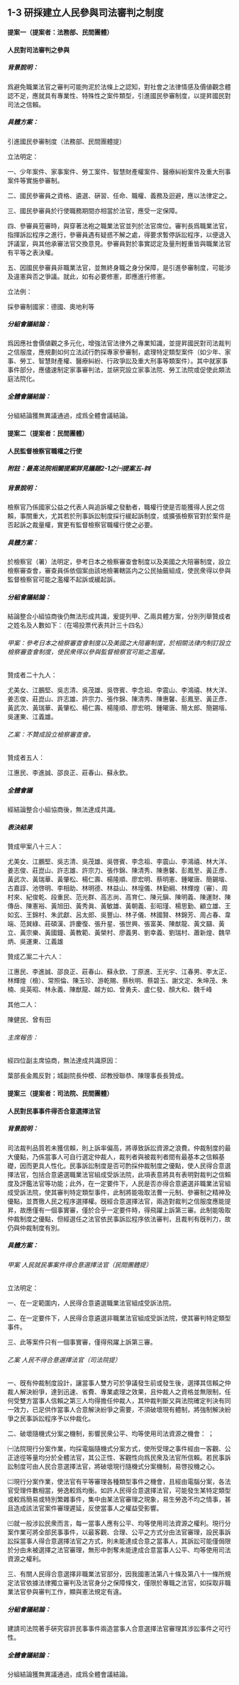 ## 1-3 研採建立人民參與司法審判之制度

#### 提案一（提案者：法務部、民間團體）

#### 人民對司法審判之參與

##### 背景說明：

爲避免職業法官之審判可能拘泥於法條上之認知，對社會之法律情感及價値觀念體認不足，應就具有專業性、特殊性之案件類型，引進國民參審制度，以提昇國民對司法之信賴。

##### 具體方案：

引進國民參審制度（法務部、民間團體提）

立法明定：

一、少年案件、家事案件、勞工案件、智慧財產權案件、醫療糾紛案件及重大刑事案件等實施參審制。

二、國民參審員之資格、遴選、硏習、任命、職權、義務及迴避，應以法律定之。

三、國民參審員於行使職務期間亦相當於法官，應受一定保障。

四、參審員蒞審時，與穿著法袍之職業法官並列於法官席位。審判長爲職業法官，指揮訴訟程序之進行，參審員遇有疑惑不解之處，得要求暫停訴訟程序，以便退入評議室，與其他承審法官交換意見。參審員對於事實認定及量刑輕重皆與職業法官有平等之表決權。

五、因國民參審員非職業法官，並無終身職之身分保障，是引進參審制度，可能涉及違憲與否之爭議。就此，如有必要修憲，即應進行修憲。

立法例：

採參審制國家：德國、奧地利等

##### 分組會議結論：

爲因應社會價値觀之多元化，增強法官法律外之專業知識，並提昇國民對司法裁判之信服度，應規劃如何立法試行酌採專家參審制，處理特定類型案件（如少年、家事、勞工、智慧財產權、醫療糾紛、行政爭訟及重大刑事等類案件）。其中就家事事件部分，應儘速制定家事審判法，並硏究設立家事法院、勞工法院或促使此類法庭法院化。

##### 全體會議結論：

分組結論獲無異議通過，成爲全體會議結論。

#### 提案二（提案者：民間團體）

#### 人民監督檢察官職權之行使

##### 附註：最高法院相關提案詳見議題2-1之㈠提案五-㈣

##### 背景說明：

檢察官乃係國家公益之代表人與追訴權之發動者，職權行使是否能獲得人民之信賴，事關重大，尤其若於刑事訴訟制度採行緩起訴制度，或擴張檢察官對於案件是否起訴之裁量權，實更有監督檢察官職權行使之必要。

##### 具體方案：

於檢察官（署）法明定，參考日本之檢察審查會制度以及美國之大陪審制度，設立檢察審查會，審查員係依個案由該地檢署轄區内之公民抽籤組成，使民衆得以參與監督檢察官可能之濫權不起訴或緩起訴。

##### 分組會議結論：

結論整合小組協商後仍無法形成共識，爰提列甲、乙兩具體方案，分別列舉贊成者之姓名及人數如下：（在場投票代表共計三十四名）

###### 甲案：參考日本之檢察審查會制度以及美國之大陪審制度，於相關法律内制訂設立檢察審查會制度，使民衆得以參與監督檢察官可能之濫權。

贊成者二十九人：

尤美女、江鵬堅、吳志清、吳茂雄、吳啓賓、李念祖、李震山、李鴻禧、林大洋、姜志俊、莊崑山、許志雄、許宗力、張作錦、陳清秀、陳惠馨、彭鳳至、黃正彥、黃武次、黃瑞華、黃肇松、楊仁壽、楊隆順、廖宏明、鍾曜唐、簡太郎、簡錫堦、吳運東、江義雄。

###### 乙案：不贊成設立檢察審查會。

贊成者五人：

江惠民、李進誠、邵良正、莊春山、蘇永欽。

##### 全體會議

經結論整合小組協商後，無法達成共識。

##### 表決結果

贊成甲案八十三人：

尤美女、江鵬堅、吳志清、吳茂雄、吳啓賓、李念祖、李震山、李鴻禧、林大洋、姜志俊、莊崑山、許志雄、許宗力、張作錦、陳清秀、陳惠馨、彭鳳至、黃正彥、黃武次、黃瑞華、黃肇松、楊仁壽、楊隆順、廖宏明、蔡明憲、鍾曜唐、簡錫堦、古嘉諄、池啓明、李相助、林明德、林益山、林堭儀、林勤綱、林輝煌（審）、周村來、紀俊乾、段重民、范光群、高志尚、高育仁、陳元鎭、陳明義、陳運財、陳傳岳、陳憲裕、黃旭田、黃秀眞、黃敏雄、黃朝義、彭昭瑾、楊思勤、顧立雄、王如玄、王錦村、朱武獻、呂太郎、吳豐山、林子儀、林國賢、林錦芳、周占春、韋端、范巽綠、莊碩漢、許慶復、張升星、張世興、張富美、陳猷龍、黃文圝、黃立、黃宗樂、黃國鐘、黃教範、黃榮村、廖義男、劉幸義、劉瑞村、蕭新煌、魏早炳、吳運東、江義雄

贊成乙案二十六人：

江惠民、李進誠、邵良正、莊春山、蘇永欽、丁原進、王光宇、江春男、李太正、林輝煌（檢）、常照倫、陳玉珍、游乾賜、蔡秋明、蔡碧玉、謝文定、朱坤茂、朱楠、吳英昭、林永義、陳猷龍、越方如、曾勇夫、盧仁發、顏大和、魏千峰

其他二人：

陳健民、曾有田

###### 主席報告：

經四位副主席協商，無法達成共識原因：

葉部長金鳳反對；城副院長仲模、邱教授聯恭、陳理事長長贊成。

#### 提案三（提案者：司法院、民間團體）

#### 人民對民事事件得否合意選擇法官

##### 背景說明：

司法裁判品質若未獲信賴，則上訴率偏高，將導致訴訟資源之浪費。仲裁制度的最大優點，乃係當事人可自行選定仲裁人，裁判者與被裁判者間有最基本之信賴基礎，因而更具人性化。民事訴訟制度是否可酌採仲裁制度之優點，使人民得合意選擇法官，包括合意遴選職業法官組成受訴法院，此項表意將具有表明對裁判之信賴度及評鑑法官等功能；此外，在一定要件下，人民是否亦得合意遴選非職業法官組成受訴法院，使其審判特定類型事件，此制將能吸取法曹一元制、參審制之精神及優點，並貫徹人民之程序選擇權。旣經合意選擇法官，兩造對裁判之信服度應能提昇，故應僅有一個事實審，僅於合乎一定要件時，得飛躍上訴第三審。此制能吸取仲裁制度之優點，但經選任之法官依民事訴訟程序依法審判，且裁判有旣判力，故仍與仲裁制度有別。

##### 具體方案：

###### 甲案 人民就民事案件得合意選擇法官（民間團體提）

立法明定：

一、在一定範圍内，人民得合意遴選職業法官組成受訴法院。

二、在一定要件下，人民得合意遴選非職業法官組成受訴法院，使其審判特定類型事件。

三、此等案件只有一個事實審，僅得飛躍上訴第三審。

###### 乙案 人民不得合意選擇法官（司法院提）

一、旣有仲裁制度設計，讓當事人雙方可於爭議發生前或發生後，選擇其信賴之仲裁人解決紛爭，達到迅速、省費、專業處理之效果，且仲裁人之資格並無限制，任何受雙方當事人信賴之第三人均得擔任仲裁人，其仲裁判斷又與法院確定判決有同一效力，已足供作當事人合意解決紛爭之需要，不須破壞現有體制，將強制解決紛爭之民事訴訟程序予以仲裁化。

二、破壞隨機式分案之機制，影響民衆公平、均等使用司法資源之機會： ；

㈠法院現行分案作業，均採電腦隨機式分案方式，使所受理之事件經由一客觀、公正途徑等量均分於全體法官，其公正性、客觀性向爲民衆及法官所信賴。若民事訴訟制度可由人民合意選擇法官，將破壞現行隨機式分案機制，易啓投機之心。

㈡現行分案作業，使法官有平等審理各種類型事件之機會，且經由電腦分案，各法官受理件數相當，勞逸較爲均衡。如許人民得合意選擇法官，可能發生某特定類型或較爲簡易或特別繁雜事件，集中由某法官審理之現象，易生勞逸不均之情事，甚且造成該法官案件審理遲延，反使當事人之權益受影響。

㈢就一般涉訟民衆而言，每一當事人應有公平、均等使用司法資源之權利。現行分案作業可將全部民事事件，以最客觀、合理、公平之方式分由法官審理，設民事訴訟採當事人得合意選擇法官之方式，則未能達成合意之當事人，其訴訟可能僅侷限於分由未被選擇之法官審理，無形中剝奪未能達成合意當事人公平、均等使用司法資源之權利。

三、有關人民得合意選擇非職業法官部分，因我國憲法第八十條及第八十一條所規定法官依據法律獨立審判及法官身分之保障條文，僅限於專職之法官，如採取非職業法官參與審判工作，顯與憲法規定有違。

##### 分組會議結論：

建請司法院著手硏究容許民事事件兩造當事人合意選擇法官審理其涉訟事件之可行性。

##### 全體會議結論：

分組結論獲無異議通過，成爲全體會議結論。
